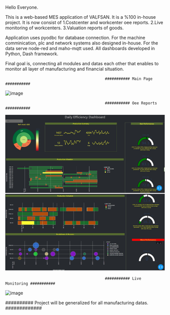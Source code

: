 Hello Everyone.

This is a web-based MES application of VALFSAN. It is a %100 in-house project.
It is now consist of 
   1.Costcenter and workcenter oee reports.
   2.Live monitoring of workcenters.
   3.Valuation reports of goods.

Application uses pyodbc for database connection.
For the machine comminication, plc and network systems also designed in-house.
For the data serve node-red and maho-mqtt used.
All dashboards developed in Python, Dash framework.

Final goal is, connecting all modules and  datas each other that enables to monitor all layer of manufacturing and financial situation.

                                                ########### Main Page ###########
                     
![image](https://github.com/kemalbasar/Charting/assets/4936460/912a2f8c-ae84-4a46-917d-401a4de01925)

                                                ########### Oee Reports ###########
                     
![ss1](view/jpeg.jpg)
![ss1](view/jpeg2.jpg)

                                                ########### Live Monitoring ###########
                     
![image](https://github.com/kemalbasar/Charting/assets/4936460/d5814c31-25c6-4650-ab66-13eddedd46cd)



########## Project will be generalized for all manufacturing datas. #############
   
